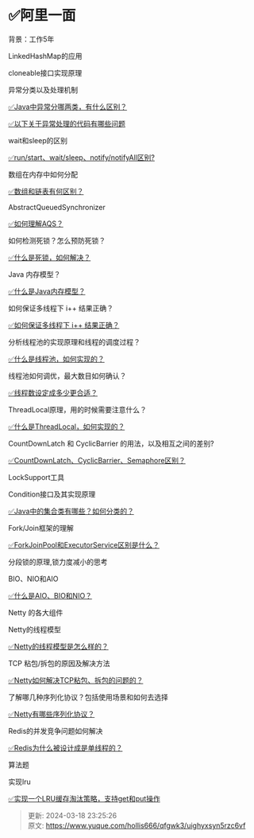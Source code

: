 # ✅阿里一面

背景：工作5年



LinkedHashMap的应用

cloneable接口实现原理

异常分类以及处理机制

[✅Java中异常分哪两类，有什么区别？](https://www.yuque.com/hollis666/qfgwk3/dx3i8a)



[✅以下关于异常处理的代码有哪些问题](https://www.yuque.com/hollis666/qfgwk3/bwxlms)

wait和sleep的区别

[✅run/start、wait/sleep、notify/notifyAll区别?](https://www.yuque.com/hollis666/qfgwk3/bw9p42)

数组在内存中如何分配

[✅数组和链表有何区别？](https://www.yuque.com/hollis666/qfgwk3/feley4pfqbz6pkr0)

AbstractQueuedSynchronizer

[✅如何理解AQS？](https://www.yuque.com/hollis666/qfgwk3/qka9yt)

如何检测死锁？怎么预防死锁？

[✅什么是死锁，如何解决？](https://www.yuque.com/hollis666/qfgwk3/mtdxsd)

Java 内存模型？

[✅什么是Java内存模型？](https://www.yuque.com/hollis666/qfgwk3/hmi3m1)

如何保证多线程下 i++ 结果正确？

[✅如何保证多线程下 i++ 结果正确？](https://www.yuque.com/hollis666/qfgwk3/wp2k1g6vlimw1gb2)

分析线程池的实现原理和线程的调度过程？

[✅什么是线程池，如何实现的？](https://www.yuque.com/hollis666/qfgwk3/fb5th6)

线程池如何调优，最大数目如何确认？

[✅线程数设定成多少更合适？](https://www.yuque.com/hollis666/qfgwk3/zanzx4giay7gixf6)

ThreadLocal原理，用的时候需要注意什么？

[✅什么是ThreadLocal，如何实现的？](https://www.yuque.com/hollis666/qfgwk3/ihoye3)

CountDownLatch 和 CyclicBarrier 的用法，以及相互之间的差别?

[✅CountDownLatch、CyclicBarrier、Semaphore区别？](https://www.yuque.com/hollis666/qfgwk3/bkx0d6)

LockSupport工具

Condition接口及其实现原理

[✅Java中的集合类有哪些？如何分类的？](https://www.yuque.com/hollis666/qfgwk3/gxi0rc)

Fork/Join框架的理解

[✅ForkJoinPool和ExecutorService区别是什么？](https://www.yuque.com/hollis666/qfgwk3/wl8s1swvh7g841be)

分段锁的原理,锁力度减小的思考

BIO、NIO和AIO

[✅什么是AIO、BIO和NIO？](https://www.yuque.com/hollis666/qfgwk3/qzdgo2)

Netty 的各大组件



Netty的线程模型

[✅Netty的线程模型是怎么样的？](https://www.yuque.com/hollis666/qfgwk3/ind4ry)

TCP 粘包/拆包的原因及解决方法

[✅Netty如何解决TCP粘包、拆包的问题的？](https://www.yuque.com/hollis666/qfgwk3/wfo7v7)

了解哪几种序列化协议？包括使用场景和如何去选择

[✅Netty有哪些序列化协议？](https://www.yuque.com/hollis666/qfgwk3/feghdunr7kut0y9k)

Redis的并发竞争问题如何解决

[✅Redis为什么被设计成是单线程的？](https://www.yuque.com/hollis666/qfgwk3/og6nf4)

算法题

实现lru

[✅实现一个LRU缓存淘汰策略，支持get和put操作](https://www.yuque.com/hollis666/qfgwk3/qk8y0w5wa0vpcyzp)



> 更新: 2024-03-18 23:25:26  
> 原文: <https://www.yuque.com/hollis666/qfgwk3/uighyxsyn5rzc6vf>
